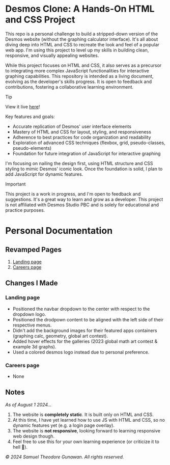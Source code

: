 # Desmos Clone: A Hands-On HTML and CSS Project

This repo is a personal challenge to build a stripped-down version of the Desmos website (without the graphing calculator interface). It's all about diving deep into HTML and CSS to recreate the look and feel of a popular web app. I'm using this project to level up my skills in building clean, responsive, and visually appealing websites.

While this project focuses on HTML and CSS, it also serves as a precursor to integrating more complex JavaScript functionalities for interactive graphing capabilities. This repository is intended as a living document, evolving as the developer's skills progress. It is open to feedback and contributions, fostering a collaborative learning environment.

> [!TIP]
> View it live [here](https://sam-gunawan.github.io/Desmos-web-clone/)!

Key features and goals:

- Accurate replication of Desmos' user interface elements
- Mastery of HTML and CSS for layout, styling, and responsiveness
- Adherence to best practices for code organization and readability
- Exploration of advanced CSS techniques (flexbox, grid, pseudo-classes, pseudo-elements)
- Foundation for future integration of JavaScript for interactive graphing

I'm focusing on nailing the design first, using HTML structure and CSS styling to mimic Desmos' iconic look. Once the foundation is solid, I plan to add JavaScript for dynamic features.

> [!IMPORTANT]
> This project is a work in progress, and I'm open to feedback and suggestions. It's a great way to learn and grow as a developer. This project is not affiliated with Desmos Studio PBC and is solely for educational and practice purposes.

# Personal Documentation 
## Revamped Pages
1. [Landing page](https://www.desmos.com/)
2. [Careers page](https://www.desmos.com/careers)

## Changes I Made
### Landing page
- Positioned the navbar dropdown to the center with respect to the dropdown logo.
- Positioned the drodpown content to be aligned with the left side of their respective menus.
- Didn't add the background images for their featured apps containers (graphing calc, geometry, global art contest).
- Added hover effects for the galleries (2023 global math art contest & example 3d graphs).
- Used a colored desmos logo instead due to personal preference.
### Careers page
- None
  
## Notes
_As of August 1 2024..._
1. The website is **completely static**. It is built only on HTML and CSS.
2. At this time, I have yet learned how to use JS with HTML and CSS, so no dynamic features yet (e.g. a login page overlay).
3. The website is **not responsive**, looking forward to learning responsive web design though.
4. Feel free to use this for your own learning experience (or criticize it to hell 🤗).


_© 2024 Samuel Theodore Gunawan. All rights reserved._

